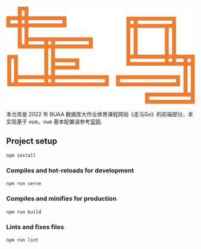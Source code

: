 ![logo](assets/image-20231116222534778.png)

本仓库是 2022 年 BUAA 数据库大作业体育课程网站《走马Go》的前端部分，本实现基于 vue。vue 基本配置请参考[官网](https://cli.vuejs.org/config/).

## Project setup

```
npm install
```

### Compiles and hot-reloads for development
```
npm run serve
```

### Compiles and minifies for production
```
npm run build
```

### Lints and fixes files
```
npm run lint
```

